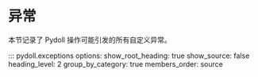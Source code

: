 # 异常

本节记录了 Pydoll 操作可能引发的所有自定义异常。

::: pydoll.exceptions
    options:
      show_root_heading: true
      show_source: false
      heading_level: 2
      group_by_category: true
      members_order: source 